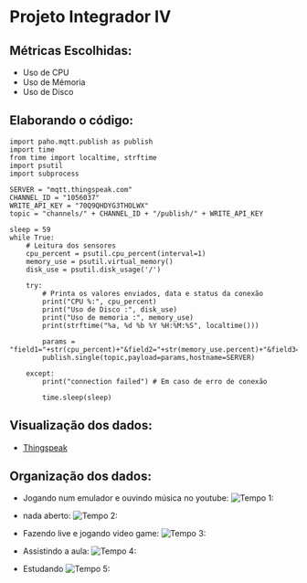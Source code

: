 # Projeto Integrador IV 

## Métricas Escolhidas: 
 * Uso  de CPU 	
 * Uso de Mémoria 	
 * Uso de Disco

## Elaborando o código:
~~~phython
import paho.mqtt.publish as publish
import time
from time import localtime, strftime
import psutil 
import subprocess 

SERVER = "mqtt.thingspeak.com"
CHANNEL_ID = "1056037"
WRITE_API_KEY = "70Q9QHDYG3THOLWX"
topic = "channels/" + CHANNEL_ID + "/publish/" + WRITE_API_KEY

sleep = 59
while True:
    # Leitura dos sensores
	cpu_percent = psutil.cpu_percent(interval=1)
	memory_use = psutil.virtual_memory()
	disk_use = psutil.disk_usage('/')
	
	try:
		# Printa os valores enviados, data e status da conexão
		print("CPU %:", cpu_percent)
		print("Uso de Disco :", disk_use)
		print("Uso de memoria :", memory_use)
		print(strftime("%a, %d %b %Y %H:%M:%S", localtime()))

		params = "field1="+str(cpu_percent)+"&field2="+str(memory_use.percent)+"&field3="+str(disk_use.percent)
		publish.single(topic,payload=params,hostname=SERVER)

	except:
		print("connection failed") # Em caso de erro de conexão

		time.sleep(sleep)
~~~
      
   ## Visualização dos dados:    
   * [Thingspeak](https://thingspeak.com/channels/1056037)
   
  ## Organização dos dados:
  * Jogando num emulador e ouvindo música no youtube:
  ![Tempo 1:](https://media.discordapp.net/attachments/738492246583803997/747509523819921528/foto_1_trabalho_PI_VI.png?width=1024&height=587)
  
  * nada aberto:
  ![Tempo 2:]()
  
  * Fazendo live e jogando video game:
  ![Tempo 3:](https://media.discordapp.net/attachments/738492246583803997/747629081348014130/foto_2_trabalho_PI_VI.png?width=956&height=586)
  
  * Assistindo a aula:
  ![Tempo 4:](https://media.discordapp.net/attachments/738492246583803997/747968586693345370/foto_3_trabalho_PI_VI.png?width=1034&height=586)
  
  * Estudando
  ![Tempo 5:]()
      
